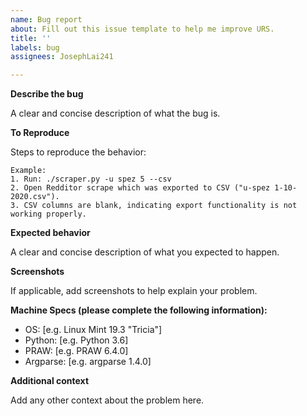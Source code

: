 ```yaml
---
name: Bug report
about: Fill out this issue template to help me improve URS.
title: ''
labels: bug
assignees: JosephLai241

---
```


**Describe the bug**

A clear and concise description of what the bug is.

**To Reproduce**

Steps to reproduce the behavior:

```
Example:
1. Run: ./scraper.py -u spez 5 --csv
2. Open Redditor scrape which was exported to CSV ("u-spez 1-10-2020.csv").
3. CSV columns are blank, indicating export functionality is not working properly.
```

**Expected behavior**

A clear and concise description of what you expected to happen.

**Screenshots**

If applicable, add screenshots to help explain your problem.

**Machine Specs (please complete the following information):**

 - OS: [e.g. Linux Mint 19.3 "Tricia"]
 - Python: [e.g. Python 3.6]
 - PRAW: [e.g. PRAW 6.4.0]
 - Argparse: [e.g. argparse 1.4.0]

**Additional context**

Add any other context about the problem here.
